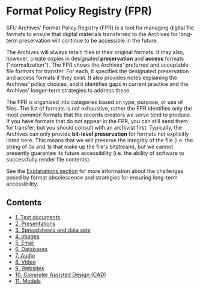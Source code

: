 # Format Policy Registry (FPR)
SFU Archives' Format Policy Registry (FPR) is a tool for managing digital file formats to ensure that digital materials transferred to the Archives for long-term preservation will continue to be accessible in the future.

The Archives will always retain files in their original formats. It may also, however, create copies in designated **preservation** and **access** formats ("normalization"). The FPR shows the Archives' preferred and acceptable file formats for transfer. For each, it specifies the designated preservation and access formats if they exist. It also provides notes explaining the Archives' policy choices, and it identifies gaps in current practice and the Archives' longer-term strategies to address these.

The FPR is organized into categories based on type, purpose, or use of files. The list of formats is not exhaustive, rather the FPR identifies only the most common formats that the records creators we serve tend to produce. If you have formats that do not appear in the FPR, you can still send them for transfer, but you should consult with an archivist first. Typically, the Archives can only provide **bit-level preservation** for formats not explicitly listed here. This means that we will preserve the integrity of the file (i.e. the string of 0s and 1s that make up the file's bitstream), but we cannot presently guarantee its future accessibility (i.e. the ability of software to successfully render file contents).

See the [Explanations section](explanations/00-introduction.md) for more information about the challenges posed by format obsolescence and strategies for ensuring long-term accessibility.

## Contents
- [1. Text documents](#fpr/01-text-documents.md)
- [2. Presentations](#fpr/02-presentations.md)
- [3. Spreadsheets and data sets](#fpr/03-spreadsheets-datasets.md)
- [4. Images](#fpr/04-images.md)
- [5. Email](#fpr/05-email.md)
- [6. Databases](#fpr/06-databases.md)
- [7. Audio](#fpr/07-audio.md)
- [8. Video](#fpr/08-video.md)
- [9. Websites](#fpr/09-websites.md)
- [10. Computer Assisted Design (CAD)](#fpr/10-cad.md)
- [11. Models](#fpr/11-models.md)
